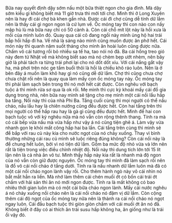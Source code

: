 Bữa nay quyết định dậy sớm nấu một bữa thiệt ngon cho gia đình. Mà dậy sớm kiểu gì không biết mà 11 giờ trưa thì mới tới chợ. Mình thì ở Long Xuyên nên là hay đi cái chợ bà khen gần nhà. Được cái đi chợ cũng dễ tính dữ lắm nên là thấy cái gì ngon ngon là cứ lụm về. Ốc móng tay thì con nào con nấy mập hù lù mà bữa nay chỉ có 50 cành à. Còn cái chỗ mít lột này là hồi xưa là mối của mình luôn đó. Quay qua cái cô đang ngồi này mình ủng hộ hai trái bắp hồi hấp đi ha. Về nhà là sáng nào mình cũng muốn được ăn phở hết. Cái món này thì quanh năm suốt tháng cho mình ăn hoài luôn cũng được nữa. Chấm vô cái tương rồi bỏ nhiều sa tế ha, tao nói nó đã. Ba cái hồng treo gió này đem từ Nhật về mà không biết sao mà nó chèm bẹp ướt nhèm, nên bây giờ là phải tách ra từng trái phơi lại cho nó dốt dốt xíu. Với cái nắng gắt vậy ha, mà phơi trên nóc ge tầm buổi thôi là hồi là chiều khô ráo luôn. Nên là ở bên đây á muốn làm khô hay gì nó cũng dễ dữ lắm. Chợ thì cũng chưa chợ chưa chặt rồi nên là quay qua làm mấy con ốc móng tay này. Ốc móng tay thì phải làm sạch bên trong thì nó mới hết cát được. Còn nghêu với bạch tuộc á thì mình rửa sơ qua là ok rồi. Mẹ mình thì cực kỳ khoái mấy cái đồ gia dụng trong nhà, nên bữa nay mình sẽ tặng cho mẹ mình một cái nồi lẩu hấp ba tầng. Nồi này thì của nhà Phi Ba. Tầng cuối cùng thì mọi người có thể nấu cháo, nấu lẩu hay là chiên nướng cũng đều được hết. Còn hai tầng trên thì mọi người có thể hấp rau hay là gà gì cũng đều được hết. Mình để hai con bạch tuộc vô với ký nghêu nữa mà nó vẫn còn rộng thênh thang. Tính ra mà có cái bếp vừa nấu mà vừa hấp như vậy á nó cũng tiện ghê á. Làm vậy vừa nhanh gọn lẹ khỏi mất công hấp hai ba lần. Cái tầng trên cùng thì mình sẽ để bắp với rau củ này kia cho nước ngọt của nó chảy xuống. Thay vì bình thường những cái rau củ mình sẽ luộc riêng đúng không? Còn cái nồi này là để chung hết luôn, bởi vì nó tiện dữ lắm. Gồm ba mức độ nhỏ vừa và lớn nên rất là tiện trong việc điều chỉnh nhiệt độ. Nồi này thì dung tích lớn tới 15 lít lận nên là cả nhà ăn vô tư. Mình thấy hấp này kia rất là nhanh mà độ ngon của nó vẫn còn giữ được nguyên. Ốc móng tay thì mình đã làm sạch rồi nên là đổ vô cái nồi cháo ở tầng dưới. Tính ra là nấu nhanh dữ lắm luôn mà đã có một cái nồi cháo ngon lành vậy rồi. Cho thêm hành ngò này vô cái nhìn nó bắt mắt hẳn ra liền. Mà nhớ làm thêm cái chén muối ớt có bốn cái trái ớt chấm với hải sản thì ăn nó mới ngon được. Tính ra là mất không có bao nhiêu thời gian luôn mà có một cái bữa cháo ngon lành. Mấy cái nước nghêu á nó chảy xuống nồi cháo nên là cái nồi cháo nó đậm vị dữ lắm. Còn cộng thêm cái độ ngọt của ốc móng tay nữa nên là thành ra cái nồi cháo nó ngọt ngay luôn. Cái đầu bạch tuộc thì giòn giòn chấm với cái muối ớt ăn nó đã. Không biết ở đây có ai thích ăn trái susu hấp không ha, ăn giống như là trái ổi vậy đó.